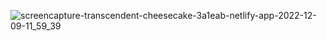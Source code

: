 ![screencapture-transcendent-cheesecake-3a1eab-netlify-app-2022-12-09-11_59_39](https://user-images.githubusercontent.com/78166507/206430139-a2265369-de33-44e1-ac35-3ea25ebc655c.png)

<!----------zhen...................................................--------->
